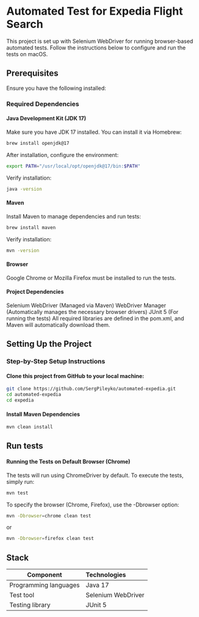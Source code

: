 # Automated Test for Expedia Flight Search
This project is set up with Selenium WebDriver for running browser-based automated tests. Follow the instructions below to configure and run the tests on macOS.
## Prerequisites
Ensure you have the following installed:

### Required Dependencies
#### Java Development Kit (JDK 17)
Make sure you have JDK 17 installed. You can install it via Homebrew:

```bash
brew install openjdk@17
```

After installation, configure the environment:

```bash
export PATH="/usr/local/opt/openjdk@17/bin:$PATH"
```
Verify installation:

```bash
java -version
```

#### Maven
Install Maven to manage dependencies and run tests:

```bash
brew install maven
```

Verify installation:

```bash
mvn -version
```
#### Browser

Google Chrome or Mozilla Firefox must be installed to run the tests.
#### Project Dependencies
Selenium WebDriver (Managed via Maven)
WebDriver Manager (Automatically manages the necessary browser drivers)
JUnit 5 (For running the tests)
All required libraries are defined in the pom.xml, and Maven will automatically download them.
## Setting Up the Project
###   Step-by-Step Setup Instructions
####   Clone this project from GitHub to your local machine:
```bash
git clone https://github.com/SergPileyko/automated-expedia.git
cd automated-expedia
cd expedia
```
#### Install Maven Dependencies
```bash
mvn clean install
```
## Run tests
#### Running the Tests on Default Browser (Chrome)
The tests will run using ChromeDriver by default. To execute the tests, simply run:
```bash
mvn test
```

To specify the browser (Chrome, Firefox), use the -Dbrowser option:
```bash
mvn -Dbrowser=chrome clean test
```
or
```bash
mvn -Dbrowser=firefox clean test
```
## Stack

| Component             | Technologies       |
| --------------------- |:-------------------|
| Programming languages | Java 17            |
| Test tool             | Selenium WebDriver |
| Testing library       | JUnit 5            |

